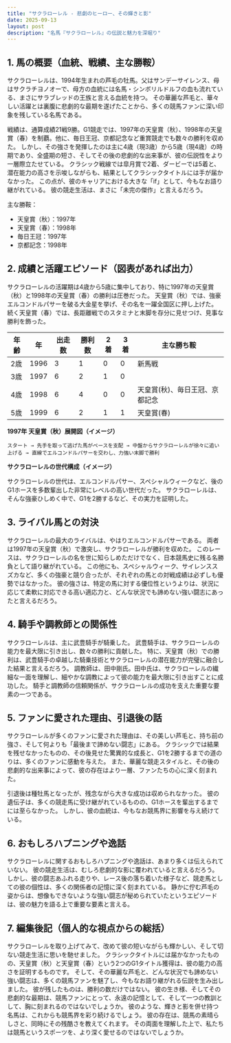 ```yaml
---
title: "サクラローレル - 悲劇のヒーロー、その輝きと影"
date: 2025-09-13
layout: post
description: "名馬『サクラローレル』の伝説と魅力を深堀り"
---
```


## 1. 馬の概要（血統、戦績、主な勝鞍）

サクラローレルは、1994年生まれの芦毛の牡馬。父はサンデーサイレンス、母はサクラチヨノオーで、母方の血統には名馬・シンボリルドルフの血も流れている、まさにサラブレッドの王族と言える血統を持つ。  その華麗な芦毛と、華々しい活躍とは裏腹に悲劇的な最期を遂げたことから、多くの競馬ファンに深い印象を残している名馬である。

戦績は、通算成績21戦9勝。G1競走では、1997年の天皇賞（秋）、1998年の天皇賞（春）を制覇。他に、毎日王冠、京都記念など重賞競走でも数々の勝利を収めた。  しかし、その強さを発揮したのは主に4歳（現3歳）から5歳（現4歳）の時期であり、全盛期の短さ、そしてその後の悲劇的な出来事が、彼の伝説性をより一層際立たせている。  クラシック戦線では皐月賞で2着、ダービーでは5着と、潜在能力の高さを示唆しながらも、結果としてクラシックタイトルには手が届かなかった。  この点が、彼のキャリアにおける大きな「if」として、今もなお語り継がれている。  彼の競走生活は、まさに「未完の傑作」と言えるだろう。


主な勝鞍：

* 天皇賞（秋）：1997年
* 天皇賞（春）：1998年
* 毎日王冠：1997年
* 京都記念：1998年


## 2. 成績と活躍エピソード（図表があれば出力）

サクラローレルの活躍期は4歳から5歳に集中しており、特に1997年の天皇賞（秋）と1998年の天皇賞（春）の勝利は圧巻だった。  天皇賞（秋）では、強豪エルコンドルパサーを破る大金星を挙げ、その名を一躍全国区に押し上げた。  続く天皇賞（春）では、長距離戦でのスタミナと末脚を存分に見せつけ、見事な勝利を飾った。

| 年齢 | 年 | 出走数 | 勝利数 | 2着 | 3着 | 主な勝ち鞍 |
|---|---|---|---|---|---|---|
| 2歳 | 1996 | 3 | 1 | 0 | 0 | 新馬戦 |
| 3歳 | 1997 | 6 | 2 | 1 | 0 |  |
| 4歳 | 1998 | 6 | 4 | 0 | 0 | 天皇賞(秋)、毎日王冠、京都記念 |
| 5歳 | 1999 | 6 | 2 | 1 | 1 | 天皇賞(春) |


**1997年 天皇賞（秋）展開図（イメージ）**

```
スタート → 先手を取って逃げた馬がペースを支配 → 中盤からサクラローレルが徐々に追い上げる → 直線でエルコンドルパサーを交わし、力強い末脚で勝利
```

**サクラローレルの世代構成（イメージ）**

サクラローレルの世代は、エルコンドルパサー、スペシャルウィークなど、後のG1ホースを多数輩出した非常にレベルの高い世代だった。  サクラローレルは、そんな強豪ひしめく中で、G1を2勝するなど、その実力を証明した。


## 3. ライバル馬との対決

サクラローレルの最大のライバルは、やはりエルコンドルパサーである。  両者は1997年の天皇賞（秋）で激突し、サクラローレルが勝利を収めた。  このレースは、サクラローレルの名を世に知らしめただけでなく、日本競馬史に残る名勝負として語り継がれている。  この他にも、スペシャルウィーク、サイレンススズカなど、多くの強豪と競り合ったが、それぞれの馬との対戦成績は必ずしも優勢ではなかった。  彼の強さは、特定の馬に対する優位性というよりは、状況に応じて柔軟に対応できる高い適応力と、どんな状況でも諦めない強い闘志にあったと言えるだろう。


## 4. 騎手や調教師との関係性

サクラローレルは、主に武豊騎手が騎乗した。  武豊騎手は、サクラローレルの能力を最大限に引き出し、数々の勝利に貢献した。  特に、天皇賞（秋）での勝利は、武豊騎手の卓越した騎乗技術とサクラローレルの潜在能力が完璧に融合した結果と言えるだろう。  調教師は、田中剛氏。田中氏は、サクラローレルの繊細な一面を理解し、細やかな調教によって彼の能力を最大限に引き出すことに成功した。  騎手と調教師の信頼関係が、サクラローレルの成功を支えた重要な要素の一つである。


## 5. ファンに愛された理由、引退後の話

サクラローレルが多くのファンに愛された理由は、その美しい芦毛と、持ち前の強さ、そして何よりも「最後まで諦めない闘志」にある。  クラシックでは結果を残せなかったものの、その後見せた驚異的な成長と、G1を2勝するまでの道のりは、多くのファンに感動を与えた。  また、華麗な競走スタイルと、その後の悲劇的な出来事によって、彼の存在はより一層、ファンたちの心に深く刻まれた。

引退後は種牡馬となったが、残念ながら大きな成功は収められなかった。  彼の遺伝子は、多くの競走馬に受け継がれているものの、G1ホースを輩出するまでには至らなかった。  しかし、彼の血統は、今もなお競馬界に影響を与え続けている。


## 6. おもしろハプニングや逸話

サクラローレルに関するおもしろハプニングや逸話は、あまり多くは伝えられていない。  彼の競走生活は、むしろ悲劇的な影に覆われていると言えるだろう。  しかし、彼の闘志あふれる走りや、レース後の落ち着いた様子など、競走馬としての彼の個性は、多くの関係者の記憶に深く刻まれている。  静かに佇む芦毛の姿からは、想像もできないような強い闘志が秘められていたというエピソードは、彼の魅力を語る上で重要な要素と言える。


## 7. 編集後記（個人的な視点からの総括）

サクラローレルを取り上げてみて、改めて彼の短いながらも輝かしい、そして切ない競走生活に思いを馳せました。  クラシックタイトルには届かなかったものの、天皇賞（秋）と天皇賞（春）という2つのG1タイトル獲得は、彼の能力の高さを証明するものです。  そして、その華麗な芦毛と、どんな状況でも諦めない強い闘志は、多くの競馬ファンを魅了し、今もなお語り継がれる伝説を生み出しました。  彼が残したものは、勝利の数だけではない。  彼の生き様、そしてその悲劇的な最期は、競馬ファンにとって、永遠の記憶として、そして一つの教訓として、胸に刻まれるのではないでしょうか。  彼のような、輝きと影を併せ持つ名馬は、これからも競馬界を彩り続けるでしょう。  彼の存在は、競馬の素晴らしさと、同時にその残酷さを教えてくれます。  その両面を理解した上で、私たちは競馬というスポーツを、より深く愛せるのではないでしょうか。
